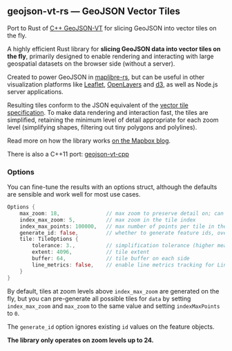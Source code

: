 ## geojson-vt-rs &mdash; GeoJSON Vector Tiles 

Port to Rust of [C++ GeoJSON-VT](https://github.com/mapbox/geojson-vt-cpp) for slicing GeoJSON into vector tiles on the fly.

A highly efficient Rust library for **slicing GeoJSON data into vector tiles on the fly**,  primarily designed to enable rendering and interacting with large geospatial datasets  on the browser side (without a server).

Created to power GeoJSON in [maplibre-rs](https://github.com/maplibre/maplibre-rs), but can be useful in other visualization platforms  like [Leaflet](https://github.com/Leaflet/Leaflet), [OpenLayers](https://openlayers.org/) and [d3](https://github.com/mbostock/d3),  as well as Node.js server applications.

Resulting tiles conform to the JSON equivalent  of the [vector tile specification](https://github.com/mapbox/vector-tile-spec/).
To make data rendering and interaction fast, the tiles are simplified,  retaining the minimum level of detail appropriate for each zoom level (simplifying shapes, filtering out tiny polygons and polylines).

Read more on how the library works [on the Mapbox blog](https://blog.mapbox.com/rendering-big-geodata-on-the-fly-with-geojson-vt-4e4d2a5dd1f2).

There is also a C++11 port: [geojson-vt-cpp](https://github.com/mapbox/geojson-vt-cpp)

### Options

You can fine-tune the results with an options struct, although the defaults are sensible and work well for most use cases.

```rust
Options {
    max_zoom: 18,               // max zoom to preserve detail on; can't be higher than 24
    index_max_zoom: 5,          // max zoom in the tile index
    index_max_points: 100000,   // max number of points per tile in the tile index
    generate_id: false,         // whether to generate feature ids, overriding existing ids
    tile: TileOptions {
        tolerance: 3.,          // simplification tolerance (higher means simpler)
        extent: 4096,           // tile extent
        buffer: 64,             // tile buffer on each side
        line_metrics: false,    // enable line metrics tracking for LineString/MultiLineString features
    }
}
```

By default, tiles at zoom levels above `index_max_zoom` are generated on the fly, 
but you can pre-generate all possible tiles for `data` by setting `index_max_zoom` and `max_zoom` to the same value and
setting `indexMaxPoints` to `0`.

The `generate_id` option ignores existing `id` values on the feature objects.

**The library only operates on zoom levels up to 24.**


